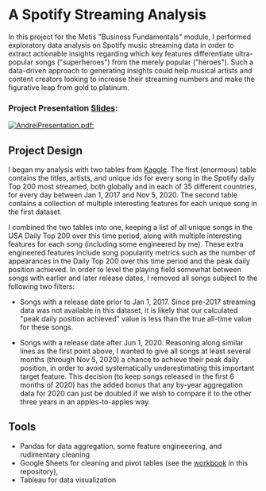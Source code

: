 # A Spotify Streaming Analysis

In this project for the Metis "Business Fundamentals" module, I performed exploratory data analysis on Spotify music streaming data in order to extract actionable insights regarding which key features differentiate ultra-popular songs ("superheroes") from the merely popular ("heroes").  Such a data-driven approach to generating insights could help musical artists and content creators looking to  increase their streaming numbers and make the figurative leap from gold to platinum. 

### Project Presentation [Slides](https://github.com/andreilevin/BF_project/blob/main/AndreiPresentation.pdf): 

[![AndreiPresentation.pdf:](https://raw.githubusercontent.com/andreilevin/BF_project/main/cover_screenshot.jpg)](https://github.com/andreilevin/BF_project/blob/main/AndreiPresentation.pdf)

## Project Design

I began my analysis with two tables from [Kaggle](https://www.kaggle.com/pepepython/spotify-huge-database-daily-charts-over-3-years?select=Database+to+calculate+popularity.csv).  The first (enormous) table contains the titles, artists, and unique ids for every song in the Spotify daily Top 200 most streamed, both globally and in each of 35 different countries, for every day between Jan 1, 2017 and Nov 5, 2020.   The second table contains a collection of multiple interesting features for each unique song in the first dataset. 

I combined the two tables into one, keeping a list of all unique songs in the USA Daily Top 200 over this time period, along with multiple interesting features for each song (including some engineered by me).  These extra engineered features include song popularity metrics such as the number of appearances in the Daily Top 200 over this time period and the peak daily position achieved.  In order to level the playing field somewhat between songs with earlier and later release dates, I removed all songs subject to the following two filters:

- Songs with a release date prior to Jan 1, 2017.   Since pre-2017 streaming data was not available in this dataset, it is likely that our calculated "peak daily position achieved" value is less than the true all-time value for these songs.

- Songs with a release date after Jun 1, 2020.   Reasoning along similar lines as the first point above, I wanted to give all songs at least several months (through Nov 5, 2020) a chance to achieve their peak daily position, in order to avoid systematically underestimating this important target feature.  This decision (to keep songs released in the first 6 months of 2020) has the added bonus that any by-year aggregation data for 2020 can just be doubled if we wish to compare it to the other three years in an apples-to-apples way.

## Tools 

* Pandas for data aggregation, some feature engineeering, and rudimentary cleaning
* Google Sheets for cleaning and pivot tables (see the [workbook](https://github.com/andreilevin/BF_project/blob/main/myspotify.xlsx) in this repository), 
* Tableau for data visualization
